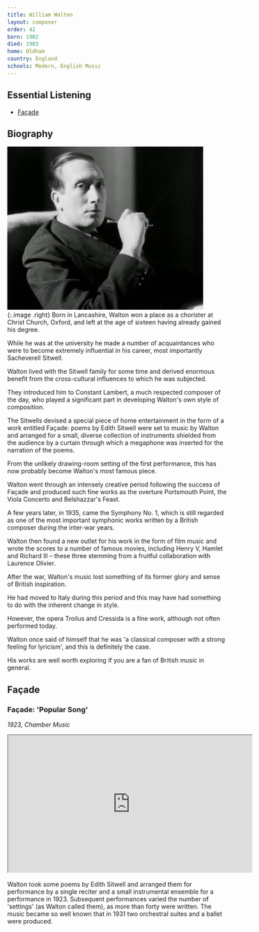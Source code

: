 ```yaml
---
title: William Walton
layout: composer
order: 42
born: 1902
died: 1983
home: Oldham
country: England
schools: Modern, English Music
---
```


## Essential Listening

- [Façade](#façade)

## Biography

![William Walton](/images/classical/42.jpg){:.image .right}
Born in Lancashire, Walton won a place as a chorister at Christ Church, Oxford, and left at the age of sixteen having already gained his degree.

While he was at the university he made a number of acquaintances who were to become extremely influential in his career, most importantly Sacheverell Sitwell.

Walton lived with the Sitwell family for some time and derived enormous benefit from the cross-cultural influences to which he was subjected.

They introduced him to Constant Lambert, a much respected composer of the day, who played a significant part in developing Walton's own style of composition.

The Sitwells devised a special piece of home entertainment in the form of a work entitled Façade: poems by Edith Sitwell were set to music by Walton and arranged for a small, diverse collection of instruments shielded from the audience by a curtain through which a megaphone was inserted for the narration of the poems.

From the unlikely drawing-room setting of the first performance, this has now probably become Walton's most famous piece.

Walton went through an intensely creative period following the success of Façade and produced such fine works as the overture Portsmouth Point, the Viola Concerto and Belshazzar's Feast.

A few years later, in 1935, came the Symphony No. 1, which is still regarded as one of the most important symphonic works written by a British composer during the inter-war years.

Walton then found a new outlet for his work in the form of film music and wrote the scores to a number of famous movies, including Henry V, Hamlet and Richard lll – these three stemming from a fruitful collaboration with Laurence Olivier.

After the war, Walton's music lost something of its former glory and sense of British inspiration.

He had moved to Italy during this period and this may have had something to do with the inherent change in style.

However, the opera Troilus and Cressida is a fine work, although not often performed today.

Walton once said of himself that he was 'a classical composer with a strong feeling for lyricism', and this is definitely the case.

His works are well worth exploring if you are a fan of British music in general.

## Façade
### Façade: 'Popular Song'

_1923, Chamber Music_

<div class='video-container'><iframe width='560' height='315' src='https://www.youtube.com/embed/Jsk8d7J4J4k'  allowfullscreen></iframe></div>

Walton took some poems by Edith Sitwell and arranged them for performance by a single reciter and a small instrumental ensemble for a performance in 1923.  Subsequent performances varied the number of 'settings' (as Walton called them), as more than forty were written. The music became so well known that in 1931 two orchestral suites and a ballet were produced.
